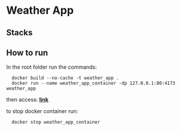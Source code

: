 # Weather App

## Stacks


## How to run
In the root folder run the commands:
```
  docker build --no-cache -t weather_app .
  docker run --name weather_app_container -dp 127.0.0.1:80:4173 weather_app
```

then access:
**[link](http://localhost:80)**

to stop docker container run:
```
  docker stop weather_app_container
```